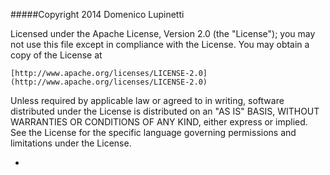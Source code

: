 #####Copyright 2014 Domenico Lupinetti

  Licensed under the Apache License, Version 2.0 (the "License");
  you may not use this file except in compliance with the License.
  You may obtain a copy of the License at

    [http://www.apache.org/licenses/LICENSE-2.0](http://www.apache.org/licenses/LICENSE-2.0)

  Unless required by applicable law or agreed to in writing, software
  distributed under the License is distributed on an "AS IS" BASIS,
  WITHOUT WARRANTIES OR CONDITIONS OF ANY KIND, either express or implied.
  See the License for the specific language governing permissions and
  limitations under the License.
  
-